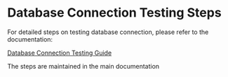 # Database Connection Testing Steps

For detailed steps on testing database connection, please refer to the documentation:

[Database Connection Testing Guide](../docs/wiki/Test_DB_connection_steps.md)

The steps are maintained in the main documentation
